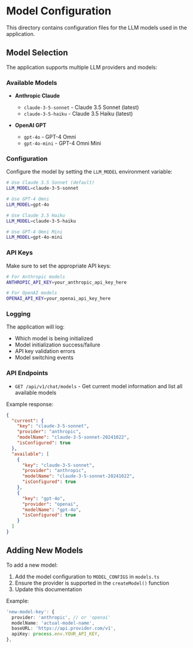 # Model Configuration

This directory contains configuration files for the LLM models used in the application.

## Model Selection

The application supports multiple LLM providers and models:

### Available Models

- **Anthropic Claude**

  - `claude-3-5-sonnet` - Claude 3.5 Sonnet (latest)
  - `claude-3-5-haiku` - Claude 3.5 Haiku (latest)

- **OpenAI GPT**
  - `gpt-4o` - GPT-4 Omni
  - `gpt-4o-mini` - GPT-4 Omni Mini

### Configuration

Configure the model by setting the `LLM_MODEL` environment variable:

```bash
# Use Claude 3.5 Sonnet (default)
LLM_MODEL=claude-3-5-sonnet

# Use GPT-4 Omni
LLM_MODEL=gpt-4o

# Use Claude 3.5 Haiku
LLM_MODEL=claude-3-5-haiku

# Use GPT-4 Omni Mini
LLM_MODEL=gpt-4o-mini
```

### API Keys

Make sure to set the appropriate API keys:

```bash
# For Anthropic models
ANTHROPIC_API_KEY=your_anthropic_api_key_here

# For OpenAI models
OPENAI_API_KEY=your_openai_api_key_here
```

### Logging

The application will log:

- Which model is being initialized
- Model initialization success/failure
- API key validation errors
- Model switching events

### API Endpoints

- `GET /api/v1/chat/models` - Get current model information and list all available models

Example response:

```json
{
  "current": {
    "key": "claude-3-5-sonnet",
    "provider": "anthropic",
    "modelName": "claude-3-5-sonnet-20241022",
    "isConfigured": true
  },
  "available": [
    {
      "key": "claude-3-5-sonnet",
      "provider": "anthropic",
      "modelName": "claude-3-5-sonnet-20241022",
      "isConfigured": true
    },
    {
      "key": "gpt-4o",
      "provider": "openai",
      "modelName": "gpt-4o",
      "isConfigured": true
    }
  ]
}
```

## Adding New Models

To add a new model:

1. Add the model configuration to `MODEL_CONFIGS` in `models.ts`
2. Ensure the provider is supported in the `createModel()` function
3. Update this documentation

Example:

```typescript
'new-model-key': {
  provider: 'anthropic', // or 'openai'
  modelName: 'actual-model-name',
  baseURL: 'https://api.provider.com/v1',
  apiKey: process.env.YOUR_API_KEY,
},
```
